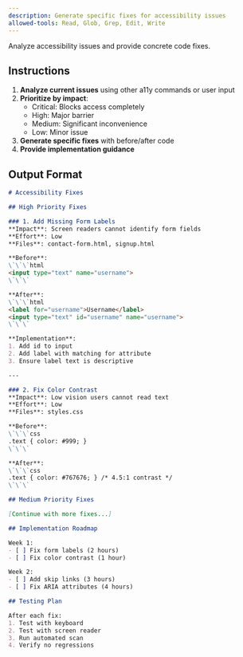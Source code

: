 ```yaml
---
description: Generate specific fixes for accessibility issues
allowed-tools: Read, Glob, Grep, Edit, Write
---
```


Analyze accessibility issues and provide concrete code fixes.

## Instructions

1. **Analyze current issues** using other a11y commands or user input
2. **Prioritize by impact**:
   - Critical: Blocks access completely
   - High: Major barrier
   - Medium: Significant inconvenience
   - Low: Minor issue
3. **Generate specific fixes** with before/after code
4. **Provide implementation guidance**

## Output Format

```markdown
# Accessibility Fixes

## High Priority Fixes

### 1. Add Missing Form Labels
**Impact**: Screen readers cannot identify form fields
**Effort**: Low
**Files**: contact-form.html, signup.html

**Before**:
\`\`\`html
<input type="text" name="username">
\`\`\`

**After**:
\`\`\`html
<label for="username">Username</label>
<input type="text" id="username" name="username">
\`\`\`

**Implementation**:
1. Add id to input
2. Add label with matching for attribute
3. Ensure label text is descriptive

---

### 2. Fix Color Contrast
**Impact**: Low vision users cannot read text
**Effort**: Low
**Files**: styles.css

**Before**:
\`\`\`css
.text { color: #999; }
\`\`\`

**After**:
\`\`\`css
.text { color: #767676; } /* 4.5:1 contrast */
\`\`\`

## Medium Priority Fixes

[Continue with more fixes...]

## Implementation Roadmap

Week 1:
- [ ] Fix form labels (2 hours)
- [ ] Fix color contrast (1 hour)

Week 2:
- [ ] Add skip links (3 hours)
- [ ] Fix ARIA attributes (4 hours)

## Testing Plan

After each fix:
1. Test with keyboard
2. Test with screen reader
3. Run automated scan
4. Verify no regressions
```
